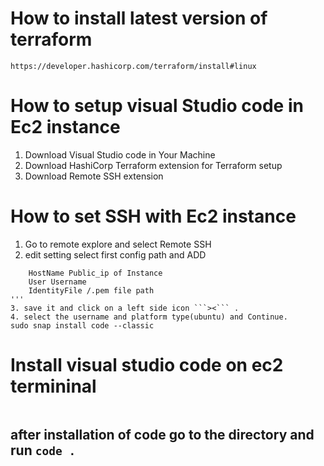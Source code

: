 # How to install latest version of terraform
```
https://developer.hashicorp.com/terraform/install#linux
```
# How to setup visual Studio code in Ec2 instance
1. Download Visual Studio code in Your Machine
2. Download HashiCorp Terraform extension for Terraform setup
3. Download Remote SSH extension
# How to set SSH with Ec2 instance
1. Go to remote explore and select Remote SSH
2. edit setting select first config path and ADD 
```Host public_ip of Instance
    HostName Public_ip of Instance
    User Username
    IdentityFile /.pem file path
'''
3. save it and click on a left side icon ```><``` .
4. select the username and platform type(ubuntu) and Continue.
sudo snap install code --classic
```
# Install visual studio code on ec2 termininal
```sudo snap install code --classic
```
## after installation of code go to the directory and run ```code . ```
